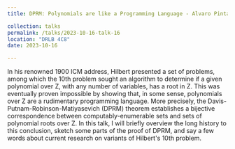 ```yaml
---
title: DPRM: Polynomials are like a Programming Language - Alvaro Pintado

collection: talks
permalink: /talks/2023-10-16-talk-16
location: "DRLB 4C8"
date: 2023-10-16

---
```


In his renowned 1900 ICM address, Hilbert presented a set of problems, among which the 10th problem sought an algorithm to determine if a given polynomial over Z, with any number of variables, has a root in Z. This was eventually proven impossible by showing that, in some sense, polynomials over Z are a rudimentary programming language. More precisely, the Davis-Putnam-Robinson-Matiyasevich (DPRM) theorem establishes a bijective correspondence between computably-enumerable sets and sets of polynomial roots over Z. In this talk, I will briefly overview the long history to this conclusion, sketch some parts of the proof of DPRM, and say a few words about current research on variants of Hilbert's 10th problem. 
